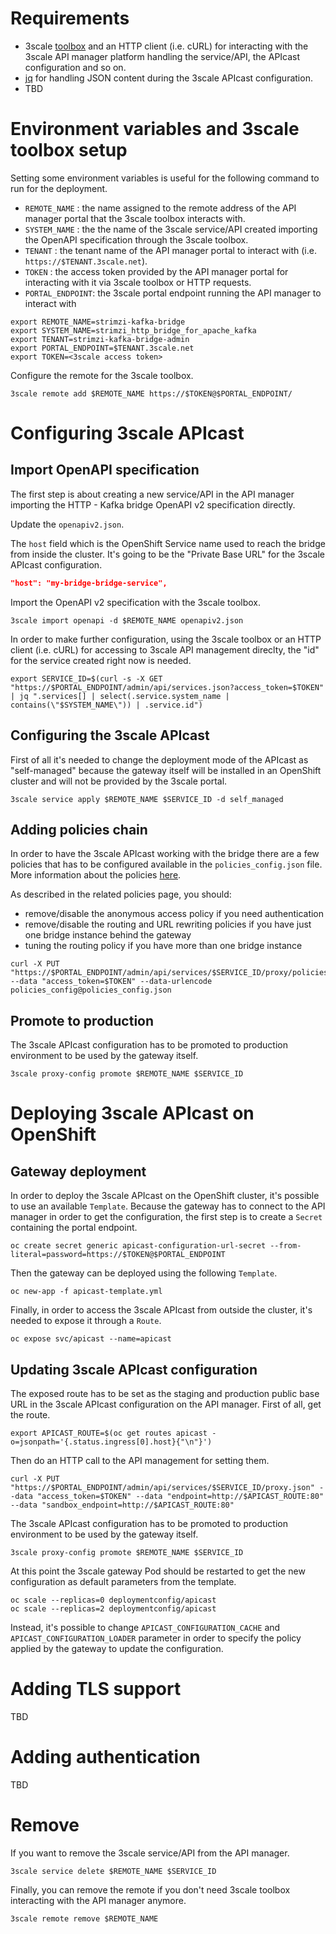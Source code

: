 # Requirements

* 3scale [toolbox](https://github.com/3scale/3scale_toolbox) and an HTTP client (i.e. cURL) for interacting with the 3scale API manager platform handling the service/API, the APIcast configuration and so on.
* [jq](https://stedolan.github.io/jq/) for handling JSON content during the 3scale APIcast configuration.
* TBD

# Environment variables and 3scale toolbox setup

Setting some environment variables is useful for the following command to run for the deployment.

* `REMOTE_NAME` : the name assigned to the remote address of the API manager portal that the 3scale toolbox interacts with.
* `SYSTEM_NAME` : the the name of the 3scale service/API created importing the OpenAPI specification through the 3scale toolbox.
* `TENANT` : the tenant name of the API manager portal to interact with (i.e. `https://$TENANT.3scale.net`).
* `TOKEN` : the access token provided by the API manager portal for interacting with it via 3scale toolbox or HTTP requests.
* `PORTAL_ENDPOINT`: the 3scale portal endpoint running the API manager to interact with

```shell
export REMOTE_NAME=strimzi-kafka-bridge
export SYSTEM_NAME=strimzi_http_bridge_for_apache_kafka
export TENANT=strimzi-kafka-bridge-admin
export PORTAL_ENDPOINT=$TENANT.3scale.net
export TOKEN=<3scale access token>
```

Configure the remote for the 3scale toolbox.

```shell
3scale remote add $REMOTE_NAME https://$TOKEN@$PORTAL_ENDPOINT/
```

# Configuring 3scale APIcast

## Import OpenAPI specification

The first step is about creating a new service/API in the API manager importing the HTTP - Kafka bridge OpenAPI v2 specification directly.

Update the `openapiv2.json`.

The `host` field which is the OpenShift Service name used to reach the bridge from inside the cluster.
It's going to be the "Private Base URL" for the 3scale APIcast configuration. 

```json
"host": "my-bridge-bridge-service",
```

Import the OpenAPI v2 specification with the 3scale toolbox.

```shell
3scale import openapi -d $REMOTE_NAME openapiv2.json
```

In order to make further configuration, using the 3scale toolbox or an HTTP client (i.e. cURL) for accessing to 3scale API management direclty, the "id" for the service created right now is needed.

```shell
export SERVICE_ID=$(curl -s -X GET "https://$PORTAL_ENDPOINT/admin/api/services.json?access_token=$TOKEN" | jq ".services[] | select(.service.system_name | contains(\"$SYSTEM_NAME\")) | .service.id")
```

## Configuring the 3scale APIcast

First of all it's needed to change the deployment mode of the APIcast as "self-managed" because the gateway itself will be installed in an OpenShift cluster and will not be provided by the 3scale portal.

```shell
3scale service apply $REMOTE_NAME $SERVICE_ID -d self_managed
```

## Adding policies chain

In order to have the 3scale APIcast working with the bridge there are a few policies that has to be configured available in the `policies_config.json` file.
More information about the policies [here](policies.md).

As described in the related policies page, you should:

* remove/disable the anonymous access policy if you need authentication
* remove/disable the routing and URL rewriting policies if you have just one bridge instance behind the gateway
* tuning the routing policy if you have more than one bridge instance

```shell
curl -X PUT "https://$PORTAL_ENDPOINT/admin/api/services/$SERVICE_ID/proxy/policies.json" --data "access_token=$TOKEN" --data-urlencode policies_config@policies_config.json
```

## Promote to production

The 3scale APIcast configuration has to be promoted to production environment to be used by the gateway itself.

```shell
3scale proxy-config promote $REMOTE_NAME $SERVICE_ID
```

# Deploying 3scale APIcast on OpenShift

## Gateway deployment

In order to deploy the 3scale APIcast on the OpenShift cluster, it's possible to use an available `Template`.
Because the gateway has to connect to the API manager in order to get the configuration, the first step is to create a `Secret` containing the portal endpoint.

```shell
oc create secret generic apicast-configuration-url-secret --from-literal=password=https://$TOKEN@$PORTAL_ENDPOINT
```

Then the gateway can be deployed using the following `Template`.

```shell
oc new-app -f apicast-template.yml
```

Finally, in order to access the 3scale APIcast from outside the cluster, it's needed to expose it through a `Route`.

```shell
oc expose svc/apicast --name=apicast
```

## Updating 3scale APIcast configuration

The exposed route has to be set as the staging and production public base URL in the 3scale APIcast configuration on the API manager.
First of all, get the route.

```shell
export APICAST_ROUTE=$(oc get routes apicast -o=jsonpath='{.status.ingress[0].host}{"\n"}')
```

Then do an HTTP call to the API management for setting them.

```shell
curl -X PUT "https://$PORTAL_ENDPOINT/admin/api/services/$SERVICE_ID/proxy.json" --data "access_token=$TOKEN" --data "endpoint=http://$APICAST_ROUTE:80" --data "sandbox_endpoint=http://$APICAST_ROUTE:80"
```

The 3scale APIcast configuration has to be promoted to production environment to be used by the gateway itself.

```shell
3scale proxy-config promote $REMOTE_NAME $SERVICE_ID
```

At this point the 3scale gateway Pod should be restarted to get the new configuration as default parameters from the template.

```shell
oc scale --replicas=0 deploymentconfig/apicast
oc scale --replicas=2 deploymentconfig/apicast
```

Instead, it's possible to change `APICAST_CONFIGURATION_CACHE` and `APICAST_CONFIGURATION_LOADER` parameter in order to specify the policy applied by the gateway to update the configuration.

# Adding TLS support

TBD

# Adding authentication

TBD

# Remove

If you want to remove the 3scale service/API from the API manager.

```shell
3scale service delete $REMOTE_NAME $SERVICE_ID
```

Finally, you can remove the remote if you don't need 3scale toolbox interacting with the API manager anymore.

```shell
3scale remote remove $REMOTE_NAME
```